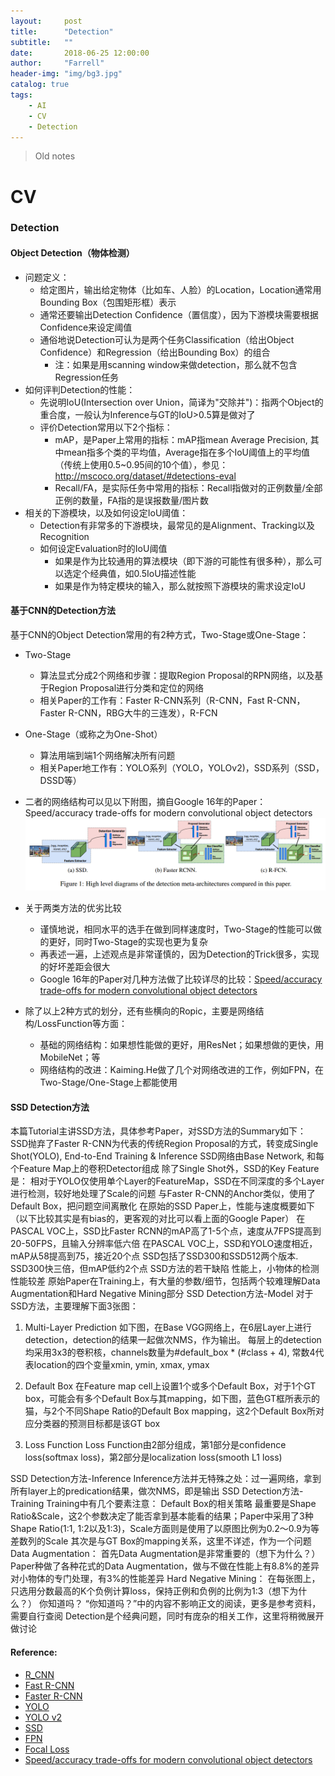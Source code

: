 ```yaml
---
layout:     post
title:      "Detection"
subtitle:   ""
date:       2018-06-25 12:00:00
author:     "Farrell"
header-img: "img/bg3.jpg"
catalog: true
tags:
    - AI
    - CV
    - Detection
---
```


> Old notes

# CV

### Detection

#### Object Detection（物体检测）
- 问题定义：
  - 给定图片，输出给定物体（比如车、人脸）的Location，Location通常用Bounding Box（包围矩形框）表示
  - 通常还要输出Detection Confidence（置信度），因为下游模块需要根据Confidence来设定阈值
  - 通俗地说Detection可认为是两个任务Classification（给出Object Confidence）和Regression（给出Bounding Box）的组合
    - 注：如果是用scanning window来做detection，那么就不包含Regression任务
- 如何评判Detection的性能：
  - 先说明IoU(Intersection over Union，简译为"交除并")：指两个Object的重合度，一般认为Inference与GT的IoU>0.5算是做对了
  - 评价Detection常用以下2个指标：
    - mAP，是Paper上常用的指标：mAP指mean Average Precision, 其中mean指多个类的平均值，Average指在多个IoU阈值上的平均值（传统上使用0.5~0.95间的10个值），参见：http://mscoco.org/dataset/#detections-eval
    - Recall/FA，是实际任务中常用的指标：Recall指做对的正例数量/全部正例的数量，FA指的是误报数量/图片数
- 相关的下游模块，以及如何设定IoU阈值：
  - Detection有非常多的下游模块，最常见的是Alignment、Tracking以及Recognition
  - 如何设定Evaluation时的IoU阈值
    - 如果是作为比较通用的算法模块（即下游的可能性有很多种），那么可以选定个经典值，如0.5IoU描述性能
    - 如果是作为特定模块的输入，那么就按照下游模块的需求设定IoU

#### 基于CNN的Detection方法
基于CNN的Object Detection常用的有2种方式，Two-Stage或One-Stage：
- Two-Stage
  - 算法显式分成2个网络和步骤：提取Region Proposal的RPN网络，以及基于Region Proposal进行分类和定位的网络
  - 相关Paper的工作有：Faster R-CNN系列（R-CNN，Fast R-CNN，Faster R-CNN，RBG大牛的三连发），R-FCN
- One-Stage（或称之为One-Shot）
  - 算法用端到端1个网络解决所有问题
  - 相关Paper地工作有：YOLO系列（YOLO，YOLOv2)，SSD系列（SSD，DSSD等）
- 二者的网络结构可以见以下附图，摘自Google 16年的Paper：Speed/accuracy trade-offs for modern convolutional object detectors
![](/img/in-post/2018-06-25-Detection/Detection-Fig1.png)

- 关于两类方法的优劣比较
  - 谨慎地说，相同水平的选手在做到同样速度时，Two-Stage的性能可以做的更好，同时Two-Stage的实现也更为复杂
  - 再表述一遍，上述观点是非常谨慎的，因为Detection的Trick很多，实现的好坏差距会很大
  - Google 16年的Paper对几种方法做了比较详尽的比较：[Speed/accuracy trade-offs for modern convolutional object detectors](https://arxiv.org/abs/1611.10012)
- 除了以上2种方式的划分，还有些横向的Ropic，主要是网络结构/LossFunction等方面：
  - 基础的网络结构：如果想性能做的更好，用ResNet；如果想做的更快，用MobileNet；等
  - 网络结构的改进：Kaiming.He做了几个对网络改进的工作，例如FPN，在Two-Stage/One-Stage上都能使用

#### SSD Detection方法
本篇Tutorial主讲SSD方法，具体参考Paper，对SSD方法的Summary如下：
SSD抛弃了Faster R-CNN为代表的传统Region Proposal的方式，转变成Single Shot(YOLO), End-to-End Training & Inference
SSD网络由Base Network, 和每个Feature Map上的卷积Detector组成
除了Single Shot外，SSD的Key Feature是：
相对于YOLO仅使用单个Layer的FeatureMap，SSD在不同深度的多个Layer进行检测，较好地处理了Scale的问题
与Faster R-CNN的Anchor类似，使用了Default Box，把问题空间离散化
在原始的SSD Paper上，性能与速度概要如下（以下比较其实是有bias的，更客观的对比可以看上面的Google Paper）
在PASCAL VOC上，SSD比Faster RCNN的mAP高了1-5个点，速度从7FPS提高到20-50FPS，且输入分辨率低六倍
在PASCAL VOC上，SSD和YOLO速度相近，mAP从58提高到75，接近20个点
SSD包括了SSD300和SSD512两个版本. SSD300快三倍，但mAP低约2个点
SSD方法的若干缺陷
性能上，小物体的检测性能较差
原始Paper在Training上，有大量的参数/细节，包括两个较难理解Data Augmentation和Hard Negative Mining部分
SSD Detection方法-Model
对于SSD方法，主要理解下面3张图：
1. Multi-Layer Prediction
如下图，在Base VGG网络上，在6层Layer上进行detection，detection的结果一起做次NMS，作为输出。
每层上的detection均采用3x3的卷积核，channels数量为#default_box * (#class + 4), 常数4代表location的四个变量xmin, ymin, xmax, ymax

2. Default Box
在Feature map cell上设置1个或多个Default Box，对于1个GT box，可能会有多个Default Box与其mapping，如下图，蓝色GT框所表示的猫，与2个不同Shape Ratio的Default Box mapping，这2个Default Box所对应分类器的预测目标都是该GT box
3. Loss Function
Loss Function由2部分组成，第1部分是confidence loss(softmax loss)，第2部分是localization loss(smooth L1 loss)



SSD Detection方法-Inference
Inference方法并无特殊之处：过一遍网络，拿到所有layer上的predication结果，做次NMS，即是输出
SSD Detection方法-Training
Training中有几个要素注意：
Default Box的相关策略
最重要是Shape Ratio&Scale，这2个参数决定了能否拿到基本能看的结果；Paper中采用了3种Shape Ratio(1:1, 1:2以及1:3)，Scale方面则是使用了以原图比例为0.2～0.9为等差数列的Scale
其次是与GT Box的mapping关系，这里不详述，作为一个问题
Data Augmentation：
首先Data Augmentation是非常重要的（想下为什么？）
Paper种做了各种花式的Data Augmentation，做与不做在性能上有8.8%的差异
对小物体的专门处理，有3%的性能差异
Hard Negative Mining：
在每张图上，只选用分数最高的K个负例计算loss，保持正例和负例的比例为1:3（想下为什么？）
你知道吗？
“你知道吗？”中的内容不影响正文的阅读，更多是参考资料，需要自行查阅
Detection是个经典问题，同时有庞杂的相关工作，这里将稍微展开做讨论




#### Reference:
- [R_CNN](https://arxiv.org/pdf/1311.2524.pdf)
- [Fast R-CNN](https://www.cv-foundation.org/openaccess/content_iccv_2015/papers/Girshick_Fast_R-CNN_ICCV_2015_paper.pdf)
- [Faster R-CNN](https://arxiv.org/abs/1506.01497)
- [YOLO](https://arxiv.org/abs/1506.02640)
- [YOLO v2](https://arxiv.org/abs/1612.08242)
- [SSD](https://arxiv.org/abs/1512.02325)
- [FPN](https://arxiv.org/abs/1612.03144)
- [Focal Loss](https://arxiv.org/abs/1708.02002)
- [Speed/accuracy trade-offs for modern convolutional object detectors](https://arxiv.org/abs/1611.10012)


